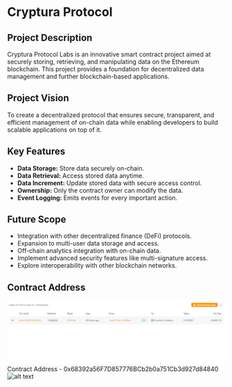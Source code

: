 # Cryptura Protocol

## Project Description
Cryptura Protocol Labs is an innovative smart contract project aimed at securely storing, retrieving, and manipulating data on the Ethereum blockchain. This project provides a foundation for decentralized data management and further blockchain-based applications.

## Project Vision
To create a decentralized protocol that ensures secure, transparent, and efficient management of on-chain data while enabling developers to build scalable applications on top of it.

## Key Features
- **Data Storage:** Store data securely on-chain.
- **Data Retrieval:** Access stored data anytime.
- **Data Increment:** Update stored data with secure access control.
- **Ownership:** Only the contract owner can modify the data.
- **Event Logging:** Emits events for every important action.

## Future Scope
- Integration with other decentralized finance (DeFi) protocols.
- Expansion to multi-user data storage and access.
- Off-chain analytics integration with on-chain data.
- Implement advanced security features like multi-signature access.
- Explore interoperability with other blockchain networks.

## Contract Address
![Contract Address](./image.png)
Contract Address - 0x68392a56F7D857776BCb2b0a751Cb3d927d84840
![alt text](image-1.png)